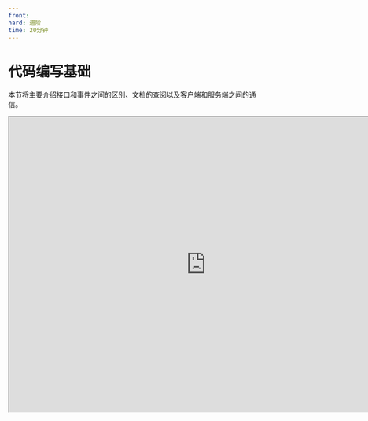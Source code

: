 ```yaml
---
front:
hard: 进阶
time: 20分钟
---
```

# 代码编写基础

本节将主要介绍接口和事件之间的区别、文档的查阅以及客户端和服务端之间的通信。

<iframe src="https://cc.163.com/act/m/daily/iframeplayer/?id=632867a9e6c041f2578ca820" width="800" height="600" allow="fullscreen"/>

## 接口与事件

这里的接口与事件和逻辑编辑器的接口和事件定义一致，如果有遗忘的同学可以去[回顾](../2-逻辑编辑器基础/3-逻辑编辑器的基础概念（2）.html)。

那么在逻辑编辑器中，所有事件，都体现为`监听:xxxxx`，而在零件开发中，监听事件一般都是定义一个函数。

如果需要查阅所有可以监听的事件，可以在<a href="../../../../../mcdocs/1-ModAPI/事件/世界.html?catalog=1">这里</a>进行查询。

例如在`PartBase`中定义以下函数，就视为监听了ServerChatEvent

```python
def ServerChatEvent(self, args):
    pass
```

而在零件开发中调用接口，都是以调用函数的形式来调用的。

还是这个事件，`GetParent`，`SetEntityAttrValue`，`SetEntityAttrMaxValue`，都是调用了`PartBase`的接口。

所有可以使用的接口都可以在<a href="../../../../../mcguide/20-玩法开发/14-预设玩法编程/13-PresetAPI/预设管理/PresetApi.html">这里</a>进行查询。

```python
    def ServerChatEvent(self, args):
        if args["message"] != "更新血量":
            return
        parent = self.GetParent()
        entityId = parent.GetEntityId()
        if args["playerId"] != entityId:
            return
        self.SetEntityAttrValue(entityId, AttrType.HEALTH, self.health)
        self.SetEntityAttrMaxValue(entityId, AttrType.HEALTH, self.maxHealth)
```

> 为什么<a href="../../../../../mcguide/20-玩法开发/14-预设玩法编程/13-PresetAPI/预设对象/预设/预设基类PresetBase.html#预设基类presetbase">PartBase</a>中没有找到上方代码使用的GetParent?
>
> 因为我们是基于面向对象技术，进行预设和零件开发的。PartBase继承了SdkInterface和TransformObject对象，自然就可以调用来自父类的函数。
>
> 实际上我们调用的GetParent接口，是来自<a href="../../../../../mcguide/20-玩法开发/14-预设玩法编程/13-PresetAPI/预设对象/通用/变换对象TransformObject.html#getparent">TransformObject</a>的。这样GetParent，因为零件挂载玩家预设上，就能得到玩家。

## 服务器客户端通信

在之前的逻辑编辑器界面制作中，我们就已经稍微接触了一些服务器和客户端之间的通信。

当时的界面，将客户端中的内容，发送到了服务端。服务端监听，并执行命令。

这样就是一个客户端往服务端的通信。但是实际上，客户端和服务端之间，是可以双向通信的。下面将会详细介绍通信的使用方法。

### 客户端->服务端

客户端向服务端的通信主要需要在客户端调用`NotifyToServer`接口，而服务端需要在初始化的时候调用`ListenSelfEvent`接口，来监听这个事件。

#### NotifyToServer

文档说明：<a href="../../../../../mcguide/20-玩法开发/14-预设玩法编程/13-PresetAPI/预设对象/零件/零件PartBase.html#notifytoserver">点我</a>

| 参数名    | 数据类型 | 说明     |
| :-------- | :------- | :------- |
| eventName | str      | 事件名称 |
| eventData | object   | 事件数据 |

这是一个客户端接口。`eventName`是事件名称。事件名称可以理解为这个事件的具体含义。客户端中使用这个事件名称发送到服务端，那么服务端相应的也需要使用这个事件名称来监听。`eventData`是事件的具体数据，即一般事件中的args，一般传入一个字典。

#### ListenSelfEvent

文档说明：<a href="../../../../../mcguide/20-玩法开发/14-预设玩法编程/13-PresetAPI/预设对象/零件/零件PartBase.html#listenselfevent">点我</a>

| 参数名    | 数据类型 | 说明     |
| :-------- | :------- | :------- |
| eventName | str      | 事件名称 |
| target    | object   | 目标     |
| func      | object   | 回调函数 |

这个接口，双端通用。

`eventName`就是我们NotifyToServer时所定义的事件名称。`target`为监听哪个对象的事件，一般填写self。`func`为回调函数，定义一个函数，参数为args，然后在这里传入function类型的值。

例子:

```python
class TestPartPart(PartBase):
    def InitServer(self):
        print "InitServer"
        self.ListenSelfEvent("TestEvent", self, self.OnTestEvent)

    def OnTestEvent(self, args):
        print "收到来自 {} 的客户端事件".format(args["playerId"])

    def SendToServer(self):
        self.NotifyToServer("TestEvent", {"playerId": self.GetLocalPlayerId()})
```

这样如果在客户端调用SendToServer函数，服务端就会相应的收到事件，并打印消息。

### 服务端->客户端

服务端向客户端的通信主要需要在服务端调用`NotifyToClient`接口，而客户端需要在初始化的时候调用`ListenSelfEvent`接口，来监听这个事件。

#### NotifyToClient

文档说明：<a href="../../../../../mcguide/20-玩法开发/14-预设玩法编程/13-PresetAPI/预设对象/零件/零件PartBase.html#notifytoclient">点我</a>

| 参数名    | 数据类型 | 说明     |
| :-------- | :------- | :------- |
| playerId  | str      | 玩家ID   |
| eventName | str      | 事件名称 |
| eventData | object   | 事件数据 |

这是一个服务端接口。`playerId`为需要发送到的玩家id。其他的参数和`NotifyToServer`用法一致。

如果需要广播到所有玩家的客户端，可以使用<a href="../../../../../mcguide/20-玩法开发/14-预设玩法编程/13-PresetAPI/预设对象/零件/零件PartBase.html#broadcasttoallclient">BroadcastToAllClient</a>。

#### ListenSelfEvent

ListenSelfEvent和客户端向服务端通信中的使用方法一致。

文档说明：<a href="../../../../../mcguide/20-玩法开发/14-预设玩法编程/13-PresetAPI/预设对象/零件/零件PartBase.html#listenselfevent">点我</a>

| 参数名    | 数据类型 | 说明     |
| :-------- | :------- | :------- |
| eventName | str      | 事件名称 |
| target    | object   | 目标     |
| func      | object   | 回调函数 |

这个接口，双端通用。

`eventName`就是我们NotifyToServer时所定义的事件名称。`target`为监听哪个对象的事件，一般填写self。`func`为回调函数，定义一个函数，参数为args，然后在这里传入function类型的值。

例子:

```python
class TestPartPart(PartBase):
    def InitClient(self):
        print "InitClient"
        self.ListenSelfEvent("TestEvent", self, self.OnTestEvent)

    def OnTestEvent(self, args):
        print "收到来自服务端的事件 {}".format(args)

    def SendToServer(self,playerId):
        self.NotifyToClient(playerId, "TestEvent", {"msg": "test"})
```

这样如果在客户端调用SendToServer函数，服务端就会相应的收到事件，并打印消息。

## 课后作业

### 辨认接口和事件

辨别下方的代码是调用接口还是监听事件

1. `self.SetCommand()`
2. `def OnCommandOutputServerEvent(self, args):`











> 答案
>
> 1. 调用接口
> 2. 监听事件

### 零件开发实际操作

使用零件开发来编写一个爆炸箭的功能：所有射出的弓箭，在击中目标时都会产生爆炸。

并且使用自定义属性面板，设置爆炸范围。

#### 操作步骤

1. 创建一个玩家预设、空零件。零件命名为`ExplosionArrow`。
2. 将零件挂接到玩家预设上。
3. 接下来使用PyCharm打开`ExplosionArrowPart.py`，编辑代码。
4. 在`__init__`下定义一个爆炸半径成员变量，方便后面制作自定义属性。
5. 监听<a href="../../../../../mcdocs/1-ModAPI/事件/实体.html?key=ProjectileDoHitEffectEvent&docindex=2&type=0#projectiledohiteffectevent">ProjectileDoHitEffectEvent</a>，并获取对应位置，再调用<a href="../../../../../mcguide/20-玩法开发/14-预设玩法编程/13-PresetAPI/预设对象/通用/SDK接口封装SdkInterface.html#createexplosion">CreateExplosion</a>，创建爆炸，其中爆炸半径使用成员变量，随后删除箭的实体。

代码参考：

```python
@registerGenericClass("ExplosionArrowPart")
class ExplosionArrowPart(PartBase):
    def __init__(self):
        PartBase.__init__(self)
        self.explosionRadius = 5
        self.name = "爆炸弓零件"

    def ProjectileDoHitEffectEvent(self, args):
        self.CreateExplosion((args["x"], args["y"], args["z"]), self.explosionRadius, True, True, args["srcId"], args["srcId"])
        self.DestroyEntity(args["id"])

```

接下来设置元数据，打开`ExplosionArrowPartMeta.py`，修改`PROPERTIES`，添加一个爆炸半径变量。

代码参考:

```python
@sunshine_class_meta
class ExplosionArrowPartMeta(PartBaseMeta):
    CLASS_NAME = "ExplosionArrowPart"
    PROPERTIES = {
        "explosionRadius": PInt(text="爆炸半径", sort=1000, default=5, group="爆炸箭头")
    }
```

这样就修改完成。打开编辑器，选中爆炸弓零件，就可以看到相应的设置。

![](./images/22.png)

### 通信

利用客户端和服务端的通信系统，将玩家聊天的内容发送到客户端，并打印到日志窗口中。

#### 操作步骤

1. 新建一个空零件，命名为`NotifyTest`，并挂接在玩家预设上。
2. 编辑`NotifyTestPart.py`，监听<a href="../../../../../mcdocs/1-ModAPI/事件/实体.html?key=ProjectileDoHitEffectEvent&docindex=2&type=0#projectiledohiteffectevent">ServerChatEvent</a>，获取消息内容和玩家ID，使用NotifyToClient将其发送给客户端，事件名为`ChatToClient`，数据是一个dict`{"msg": 消息内容}`。
3. 在InitClient中调用ListenSelfEvent，监听`ChatToClient`事件，再定义一个函数叫做`OnRecvChat`，接收args作为参数，打印`args["msg"]`，作为回调函数。

代码参考:

```python
@registerGenericClass("NotifyTestPart")
class NotifyTestPart(PartBase):
    def __init__(self):
        PartBase.__init__(self)
        self.name = "通信测试"

    def InitClient(self):
        self.ListenSelfEvent("ChatToClient", self, self.OnRecvChat)

    def OnRecvChat(self, args):
        print "从服务端发来的聊天信息: {}".format(args["msg"])

    def ServerChatEvent(self, args):
        message = args["message"]
        playerId = args["playerId"]
        self.NotifyToClient(playerId, "ChatToClient", {"msg": message})
```

这样每次发消息，在日志窗口都会由客户端打印收到的消息内容。